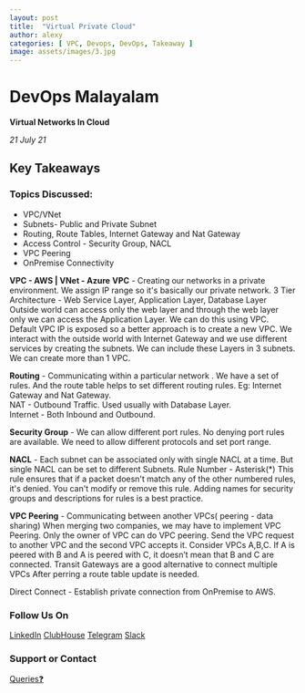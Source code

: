 ```yaml
---
layout: post
title:  "Virtual Private Cloud"
author: alexy
categories: [ VPC, Devops, DevOps, Takeaway ]
image: assets/images/3.jpg
---
```

# DevOps Malayalam

**Virtual Networks In Cloud**

_21 July 21_ 

## Key Takeaways


### Topics Discussed:
 * VPC/VNet 
 * Subnets- Public and Private Subnet 
 * Routing, Route Tables, Internet Gateway and Nat Gateway 
 * Access Control - Security Group, NACL 
 * VPC Peering     
 * OnPremise Connectivity


**VPC - AWS  | VNet - Azure**
**VPC** - Creating our networks in a private environment. We assign IP range so it's basically our private network.
3 Tier Architecture -  Web Service Layer, Application Layer, Database Layer
Outside world can access only the web layer and through the web layer only we can access the Application Layer. We can do this using VPC.
Default VPC IP is exposed so a better approach is to create a new VPC.
We interact with the outside world with Internet Gateway and we use different services by creating the subnets. We can include these Layers in 3 subnets.
We can create more than 1 VPC.

**Routing** - Communicating within a particular network . We have a set of rules. And the route table helps to set different routing rules. Eg: Internet Gateway and Nat Gateway. <br>
      NAT - Outbound Traffic. Used usually with Database Layer. <br>
      Internet - Both Inbound and Outbound.

**Security Group** - We can allow different port rules. No denying port rules are available.
We need to allow different protocols and set port range. 

**NACL** - Each subnet can be associated  only with  single NACL at a time. But single NACL can be set to different Subnets.
Rule Number - Asterisk(*) This rule ensures that if a packet doesn't match any of the other numbered rules, it's denied. You can't modify or remove this rule.
Adding names for  security groups and descriptions for  rules  is a best practice.

**VPC Peering** - Communicating between another VPCs( peering - data sharing)
When merging two companies, we may have to implement VPC Peering.
Only the owner of VPC can do VPC peering.  Send the VPC request to another VPC and the second VPC accepts it. 
Consider VPCs A,B,C. If A is peered with B and A is peered with C, it doesn’t mean that B and C are connected.  Transit Gateways are a good alternative to connect multiple VPCs
After perring a route table update is needed. 

Direct Connect - Establish private connection from OnPremise to AWS.  



### Follow Us On

[LinkedIn](https://www.linkedin.com/company/devopsmalayalam)
[ClubHouse](https://github.com/DevOps-Malayalam/Test/settings/pages)
[Telegram](https://t.me/joinchat/tninMc2bBGdiY2E1)
[Slack](https://join.slack.com/t/devopsmalayalam/shared_invite/zt-tuws4bts-9ZhKh5snDTuv8m7FiECv~g)

### Support or Contact

[Queries❓](https://docs.google.com/forms/d/e/1FAIpQLSdXmOgcM1zqVVONSZkrQ_twl2D9G8UBesN5OJ4xMZj_yXgebg/viewform)
